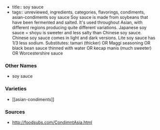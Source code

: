 - title:: soy sauce
- tags:: unreviewed, ingredients, categories, flavorings, condiments, asian-condiments
soy sauce Soy sauce is made from soybeans that have been fermented and salted. It's used throughout Asian, with different regions producing quite different variations. Japanese soy sauce = shoyu is sweeter and less salty than Chinese soy sauce. Chinese soy sauce comes in light and dark versions. Lite soy sauce has 1/3 less sodium. Substitutes: tamari (thicker) OR Maggi seasoning OR black bean sauce thinned with water OR kecap manis (much sweeter) OR Worcestershire sauce

### Other Names

* soy sauce

### Varieties

* [[asian-condiments]]

### Sources
* http://foodsubs.com/CondimntAsia.html
